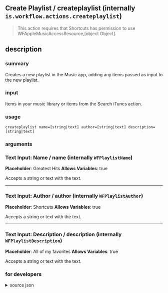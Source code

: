 
## Create Playlist / createplaylist (internally `is.workflow.actions.createplaylist`)


> This action requires that Shortcuts has permission to use WFAppleMusicAccessResource,[object Object].


## description
### summary
Creates a new playlist in the Music app, adding any items passed as input to the new playlist.

### input
Items in your music library or items from the Search iTunes action.


### usage
`createplaylist name=[string|text] author=[string|text] description=[string|text]`

### arguments
### Text Input: Name / name (internally `WFPlaylistName`)
**Placeholder**: Greatest Hits
**Allows Variables**: true


Accepts a string 
or text
with the text.

---

### Text Input: Author / author (internally `WFPlaylistAuthor`)
**Placeholder**: Shortcuts
**Allows Variables**: true


Accepts a string 
or text
with the text.

---

### Text Input: Description / description (internally `WFPlaylistDescription`)
**Placeholder**: All of my favorites
**Allows Variables**: true


Accepts a string 
or text
with the text.

### for developers

<details><summary>source json</summary>
<p>
```json
{
	"ActionClass": "WFCreatePlaylistAction",
	"ActionKeywords": [
		"song",
		"music",
		"itunes",
		"playlist",
		"apple",
		"album"
	],
	"AppIdentifier": "com.apple.Music",
	"Category": "Music",
	"CreationDate": "2016-03-15T07:00:00.000Z",
	"Description": {
		"DescriptionInput": "Items in your music library or items from the Search iTunes action.",
		"DescriptionSummary": "Creates a new playlist in the Music app, adding any items passed as input to the new playlist."
	},
	"Input": {
		"Multiple": true,
		"Required": false,
		"Types": [
			"WFiTunesProductContentItem",
			"WFMPMediaContentItem"
		]
	},
	"InputPassthrough": false,
	"Name": "Create Playlist",
	"Output": {
		"Multiple": true,
		"OutputName": "New Playlist",
		"Types": [
			"MPMediaItem"
		]
	},
	"Parameters": [
		{
			"Class": "WFTextInputParameter",
			"Key": "WFPlaylistName",
			"Label": "Name",
			"Placeholder": "Greatest Hits",
			"TextAlignment": "Right"
		},
		{
			"Class": "WFTextInputParameter",
			"Key": "WFPlaylistAuthor",
			"Label": "Author",
			"Placeholder": "Shortcuts",
			"TextAlignment": "Right"
		},
		{
			"Class": "WFTextInputParameter",
			"Key": "WFPlaylistDescription",
			"Label": "Description",
			"Placeholder": "All of my favorites",
			"TextAlignment": "Right"
		}
	],
	"RequiredResources": [
		"WFAppleMusicAccessResource",
		{
			"WFDeviceAttributes": {
				"WFDeviceAttributeSystemVersion": {
					"WFSystemVersion": "9.3",
					"WFSystemVersionRelation": ">="
				}
			},
			"WFResourceClass": "WFDeviceAttributesResource"
		}
	],
	"Subcategory": "Playlists",
	"SuggestedAsInitialAction": false
}
```
</p></details>
